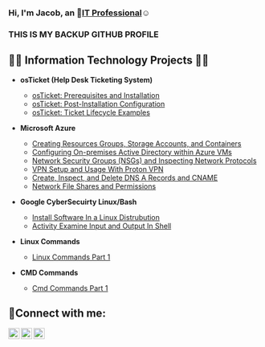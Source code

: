 ### Hi, I'm Jacob, an 👋<a href="https://linkedin.com/in/Josh">IT Professional</a>☺</h1>
### THIS IS MY BACKUP GITHUB PROFILE
<h2>👨‍💻 Information Technology Projects 👨‍💻</h2>

- <b>osTicket (Help Desk Ticketing System)</b>
  - [osTicket: Prerequisites and Installation](https://github.com/joshmadakorcc/osticket-prereqs)
  - [osTicket: Post-Installation Configuration](https://github.com/joshmadakorcc/post-install-config)
  - [osTicket: Ticket Lifecycle Examples](https://github.com/joshmadakorcc/ticket-lifecycle)
  
- <b>Microsoft Azure</b>
  - [Creating Resources Groups, Storage Accounts, and Containers](https://github.com/Jacobvillagomez1/Creating-Resources-Groups-Storage-Accounts-and-Containers)
  - [Configuring On-premises Active Directory within Azure VMs](https://github.com/Jacobvillagomez1/Configuring-On-premises-Active-Directory-within-Azure-VMs)
  - [Network Security Groups (NSGs) and Inspecting Network Protocols](https://github.com/Jacobvillagomez1/Network-Security-Groups-NSGs-and-Inspecting-Network-Protocols)
  - [VPN Setup and Usage With Proton VPN](https://github.com/Jacobvillagomez1/VPN-Setup-and-Usage-With-Proton-VPN)
  - [Create, Inspect, and Delete DNS A Records and CNAME](https://github.com/Jacobvillagomez1/Create-Inspect-and-Delete-DNS-A-Records-and-CNAME)
  - [Network File Shares and Permissions](https://github.com/Jacobvillagomez1/Network-File-Shares-and-Permissions)
    
- <b>Google CyberSecuirty Linux/Bash</b>
  - [Install Software In a Linux Distrubution](https://github.com/Jacobvillagomez1/Install-Software-In-a-Linux-Distrubution)
  - [Activity Examine Input and Output In Shell](https://github.com/Jacobvillagomez1/Activity-Examine-Input-and-Output-In-Shell)
    
 - <b>Linux Commands</b>
   - [Linux Commands Part 1](https://github.com/Jacobvillagomez1/Linux-Commands-Part-1)
     
 - <b>CMD Commands</b>
   - [Cmd Commands Part 1](https://github.com/Jacobvillagomez1/CMD-Commands-Part-1)

  


<h2>🤳Connect with me:</h2>

[<img align="left" alt="Josh | Twitter" width="22px" src="https://cdn.jsdelivr.net/npm/simple-icons@v3/icons/twitter.svg" />][twitter]
[<img align="left" alt="Josh | LinkedIn" width="22px" src="https://cdn.jsdelivr.net/npm/simple-icons@v3/icons/linkedin.svg" />][linkedin]
[<img align="left" alt="Josh | Instagram" width="22px" src="https://cdn.jsdelivr.net/npm/simple-icons@v3/icons/instagram.svg" />][instagram]

[twitter]: https://twitter.com/
[instagram]: https://www.instagram.com/
[linkedin]: https://linkedin.com/in/
